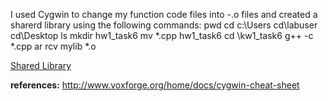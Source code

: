 I used Cygwin to change my function code files into -.o files and created a sharerd library using the following commands:
    pwd
    cd c:\Users
    cd\labuser
    cd\Desktop
    ls
    mkdir hw1_task6
    mv *.cpp hw1_task6
    cd \kw1_task6
    g++ -c *.cpp
    ar rcv mylib *.o

[Shared Library]( math5610/homework/1/mylib)


**references:**
http://www.voxforge.org/home/docs/cygwin-cheat-sheet
